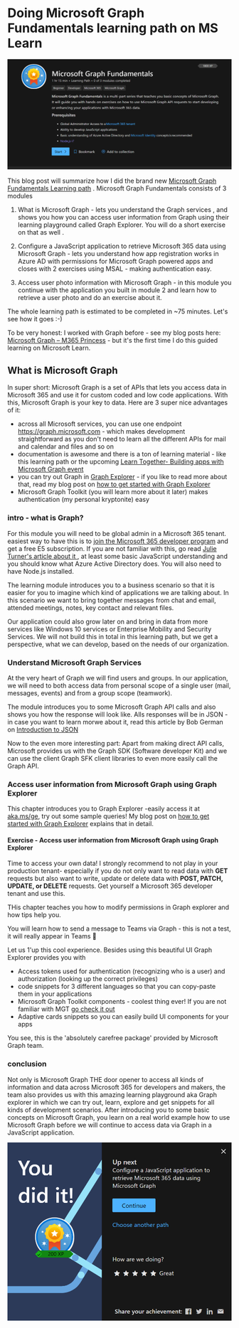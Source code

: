 # Doing Microsoft Graph Fundamentals learning path on MS Learn

![Microsoft Graph Fundamentals LearningPath](https://github.com/LuiseFreese/blog/blob/main/media/GraphFun/GraphFun.png)

This blog post will summarize how I did the brand new [Microsoft Graph Fundamentals Learning path](https://docs.microsoft.com/en-us/learn/paths/m365-msgraph-fundamentals/) . Microsoft Graph Fundamentals consists of 3 modules

1. What is Microsoft Graph - lets you understand the Graph services , and shows you how you can access user information from Graph using their learning playground called Graph Explorer. You will do a short exercise on that as well .

2. Configure a JavaScript application to retrieve Microsoft 365 data using Microsoft Graph - lets you understand how app registration works in Azure AD with permissions for Microsoft Graph powered apps and closes with 2 exercises using MSAL - making authentication easy. 
	
3. Access user photo information with Microsoft Graph - in this module you continue with the application you built in module 2 and learn how to retrieve a user photo and do an exercise about it. 

The whole learning path is estimated to be completed in ~75 minutes. Let's see how it goes :-) 

To be very honest: I worked with Graph before - see my blog posts here: [Microsoft Graph – M365 Princess](https://m365princess.com/category/microsoft-graph/) - but it's the first time I do this guided learning on Microsoft Learn. 

## What is Microsoft Graph

In super short: Microsoft Graph is a set of APIs that lets you access data in Microsoft 365 and use it for custom coded and low code applications. With this, Microsoft Graph is your key to data. Here are 3 super nice advantages of it: 

* across all Microsoft services, you can use one endpoint https://graph.microsoft.com - which makes development straightforward as you don't need to learn all the different APIs for mail and calendar and files and so on
* documentation is awesome and there is a ton of learning material - like this learning path or the upcoming [Learn Together- Building apps with Microsoft Graph event ](https://learntogether-graph.splashthat.com/)
* you can try out Graph in [Graph Explorer](https://aka.ms/ge) - if you like to read more about that, read my blog post on [how to get started with Graph Explorer](https://m365princess.com/how-to-get-started-with-graph-explorer/)
* Microsoft Graph Toolkit (you will learn more about it later) makes authentication (my personal kryptonite) easy

### intro - what is Graph?
For this module you will need to be global admin in a Microsoft 365 tenant. easiest way to have this is to [join the Microsoft 365 developer program](https://developer.microsoft.com/en-us/microsoft-365/dev-program) and get a free E5 subscription. If you are not familiar with this, go read [Julie Turner's article about it ](https://techcommunity.microsoft.com/t5/microsoft-365-pnp-blog/what-is-a-dev-tenant-and-why-would-you-want-one/ba-p/2036610), at least some basic JavaScript understanding and you should know what Azure Active Directory does. You will also need to have Node.js installed. 

The learning module introduces you to a business scenario so that it is easier for you to imagine which kind of applications we are talking about. In this scenario we want to bring together messages from chat and email, attended meetings, notes, key contact and relevant files. 

Our application could also grow later on and bring in data from more services like Windows 10 services or Enterprise Mobility and Security Services. We will not build this in total in this learning path, but we get a perspective, what we can develop, based on the needs of our organization.

### Understand Microsoft Graph Services

At the very heart of Graph we will find users and groups. In our application, we will need to both access data from personal scope of a single user (mail, messages, events) and from a group scope (teamwork). 

The module introduces you to some Microsoft Graph API calls and also shows you how the response will look like. Alls responses will be in JSON - in case you want to learn morwe about it, read this article by Bob German on [Introduction to JSON](https://techcommunity.microsoft.com/t5/microsoft-365-pnp-blog/introduction-to-json/ba-p/2049369)

Now to the even more interesting part: Apart from making direct API calls, Microsoft provides us with the Graph SDK (Software developer Kit) and we can use the client Graph SFK client libraries to even more easily call the Graph API. 

### Access user information from Microsoft Graph using Graph Explorer

This chapter introduces you to Graph Explorer -easily access it at [aka.ms/ge](https://aka.ms/ge), try out some sample queries! My blog post on [how to get started with Graph Explorer](https://m365princess.com/how-to-get-started-with-graph-explorer/) explains that in detail. 

#### Exercise - Access user information from Microsoft Graph using Graph Explorer

Time to access your own data! I strongly recommend to not play in your production tenant- especially if you do not only want to read data with **GET** requests but also want to write, update or delete data with **POST, PATCH, UPDATE, or DELETE** requests. Get yourself a Microsoft 365 developer tenant and use this. 

THis chapter teaches you how to modify permissions in Graph explorer and how tips help you. 

You will learn how to send a message to Teams via Graph - this is not a test, it will really appear in Teams 🚀

Let us 1'up this cool experience. Besides using this beautiful UI Graph Explorer provides you with 
* Access tokens used for authentication (recognizing who is a user) and authorization (looking up the correct privileges)
* code snippets for 3 different languages so that you can copy-paste them in your applications
* Microsoft Graph Toolkit components - coolest thing ever! If you are not familiar with MGT [go check it out ](https://www.youtube.com/watch?v=TbAZHvB5NEk)
* Adaptive cards snippets so you can easily build UI components for your apps

You see, this is the 'absolutely carefree package' provided by Microsoft Graph team. 

### conclusion

Not only is Microsoft Graph THE door opener to access all kinds of information and data across Microsoft 365 for developers and makers, the team also provides us with this amazing learning playground aka Graph explorer in which we can try out, learn, explore and get snippets for all kinds of development scenarios. After introducing you to some basic concepts on Microsoft Graph, you learn on a real world example how to use Microsoft Graph before we will continue to access data via Graph in a JavaScript application.

![Microsoft Graph Fundamentals - You did it](https://github.com/LuiseFreese/blog/blob/main/media/GraphFun/GraphFun-youdidit1.png)


